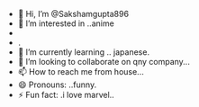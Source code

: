 - 👋 Hi, I’m @Sakshamgupta896
- 👀 I’m interested in ..anime
-
- .
- 🌱 I’m currently learning  .. japanese.
- 💞️ I’m looking to collaborate on qny company...
- 📫 How to reach me from house...
- 😄 Pronouns: ..funny.
- ⚡ Fun fact: .i love marvel..

<!---
Sakshamgupta896/Sakshamgupta896 is a ✨ special ✨ repository because its `README.md` (this file) appears on your GitHub profile.
You can click the Preview link to take a look at your changes.
--->

